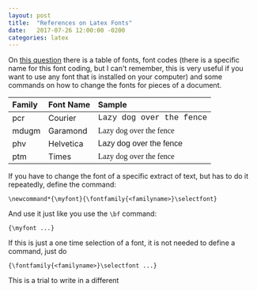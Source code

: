 ```yaml
---
layout: post
title:  "References on Latex Fonts"
date:   2017-07-26 12:00:00 -0200
categories: latex
---
```


On [this question][fonts] there is a table of fonts, font codes
(there is a specific name for this font coding, but
  I can't remember, this is very useful if you want
  to use any font that is installed on your computer) and some commands on
how to change the fonts for pieces of a document.

| Family                | Font Name | Sample      |
|:----------------------|:----------|:------------|
| pcr                   | Courier | <font face = "Courier">Lazy dog over the fence</font> |
| mdugm                 | Garamond | <font face = "Garamond">Lazy dog over the fence</font> |
| phv                   | Helvetica | <font face = "Helvetica">Lazy dog over the fence</font> |
| ptm                   | Times | <font face = "Times New Roman">Lazy dog over the fence</font> |

If you have to change the font of a specific extract of text,
but has to do it repeatedly, define the command:

    \newcommand*{\myfont}{\fontfamily{<familyname>}\selectfont}

And use it just like you use the `\bf` command:

    {\myfont ...}

If this is just a one time selection of a font, it is
not needed to define a command, just do

    {\fontfamily{<familyname>}\selectfont ...}

This is a trial to write in a different



[fonts]: https://tex.stackexchange.com/a/25251/107590
